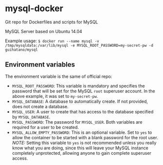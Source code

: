 # mysql-docker
Git repo for Dockerfiles and scripts for MySQL

MySQL Server based on Ubuntu 14.04

Example usage: 
     `$ docker run --name mysql -v /tmp/mysqldata:/var/lib/mysql -e MYSQL_ROOT_PASSWORD=my-secret-pw -d guihatano/mysql`

Environment variables
---------------------

The environment variable is the same of official repo:

 - `MYSQL_ROOT_PASSWORD`: This variable is mandatory and specifies the password that will be set for the MySQL `root` superuser account. In the above example, it was set to `my-secret-pw`.
 - `MYSQL_DATABASE`: A database to automatically create. If not provided, does not create a database.
 - `MYSQL_USER`: A user to create that has access to the database specified by `MYSQL_DATABASE`.
 - `MYSQL_PASSWORD`: The password for `MYSQL_USER`. Both variables are required for a user to be created.
 - `MYSQL_ALLOW_EMPTY_PASSWORD`: This is an optional variable. Set to `yes` to allow the container to be started with a blank password for the root user. _NOTE:_ Setting this variable to `yes` is not recommended unless you really know what you are doing, since this will leave your MySQL instance completely unprotected, allowing anyone to gain complete superuser access.

